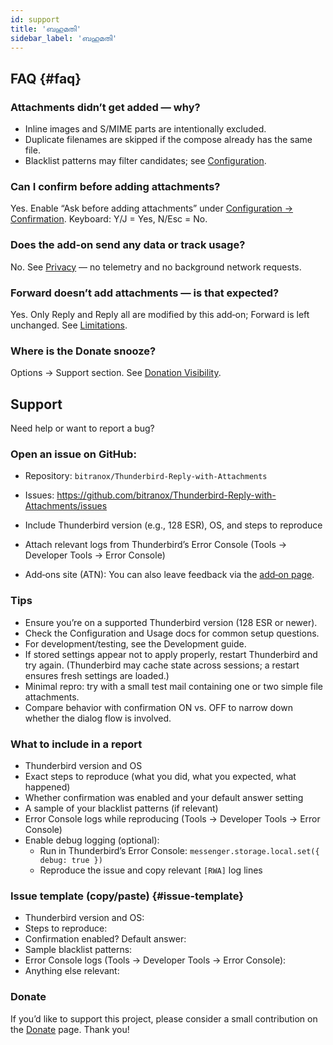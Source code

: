 ```yaml
---
id: support
title: 'ബഹുമതി'
sidebar_label: 'ബഹുമതി'
---
```


## FAQ {#faq}

### Attachments didn’t get added — why?

- Inline images and S/MIME parts are intentionally excluded.
- Duplicate filenames are skipped if the compose already has the same file.
- Blacklist patterns may filter candidates; see [Configuration](configuration#blacklist-glob-patterns).

### Can I confirm before adding attachments?

Yes. Enable “Ask before adding attachments” under [Configuration → Confirmation](configuration#confirmation). Keyboard: Y/J = Yes, N/Esc = No.

### Does the add‑on send any data or track usage?

No. See [Privacy](privacy) — no telemetry and no background network requests.

### Forward doesn’t add attachments — is that expected?

Yes. Only Reply and Reply all are modified by this add‑on; Forward is left unchanged. See [Limitations](usage#limitations).

### Where is the Donate snooze?

Options → Support section. See [Donation Visibility](configuration#donation-visibility).

## Support

Need help or want to report a bug?

### Open an issue on GitHub:

- Repository: `bitranox/Thunderbird-Reply-with-Attachments`
- Issues: https://github.com/bitranox/Thunderbird-Reply-with-Attachments/issues
- Include Thunderbird version (e.g., 128 ESR), OS, and steps to reproduce
- Attach relevant logs from Thunderbird’s Error Console (Tools → Developer Tools → Error Console)

- Add‑ons site (ATN): You can also leave feedback via the [add‑on page](https://addons.thunderbird.net/thunderbird/addon/reply-with-attachments).

### Tips

- Ensure you’re on a supported Thunderbird version (128 ESR or newer).
- Check the Configuration and Usage docs for common setup questions.
- For development/testing, see the Development guide.
- If stored settings appear not to apply properly, restart Thunderbird and try again. (Thunderbird may cache state across sessions; a restart ensures fresh settings are loaded.)
- Minimal repro: try with a small test mail containing one or two simple file attachments.
- Compare behavior with confirmation ON vs. OFF to narrow down whether the dialog flow is involved.

### What to include in a report

- Thunderbird version and OS
- Exact steps to reproduce (what you did, what you expected, what happened)
- Whether confirmation was enabled and your default answer setting
- A sample of your blacklist patterns (if relevant)
- Error Console logs while reproducing (Tools → Developer Tools → Error Console)
- Enable debug logging (optional):
  - Run in Thunderbird’s Error Console: `messenger.storage.local.set({ debug: true })`
  - Reproduce the issue and copy relevant `[RWA]` log lines

### Issue template (copy/paste) {#issue-template}

- Thunderbird version and OS:
- Steps to reproduce:
- Confirmation enabled? Default answer:
- Sample blacklist patterns:
- Error Console logs (Tools → Developer Tools → Error Console):
- Anything else relevant:

### Donate

If you’d like to support this project, please consider a small contribution on the [Donate](donation) page. Thank you!
